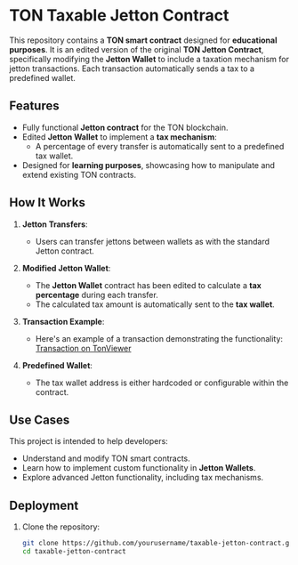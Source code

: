 # TON Taxable Jetton Contract

This repository contains a **TON smart contract** designed for **educational purposes**. It is an edited version of the original **TON Jetton Contract**, specifically modifying the **Jetton Wallet** to include a taxation mechanism for jetton transactions. Each transaction automatically sends a tax to a predefined wallet.

## Features
- Fully functional **Jetton contract** for the TON blockchain.
- Edited **Jetton Wallet** to implement a **tax mechanism**:
  - A percentage of every transfer is automatically sent to a predefined tax wallet.
- Designed for **learning purposes**, showcasing how to manipulate and extend existing TON contracts.

## How It Works
1. **Jetton Transfers**:
   - Users can transfer jettons between wallets as with the standard Jetton contract.

2. **Modified Jetton Wallet**:
   - The **Jetton Wallet** contract has been edited to calculate a **tax percentage** during each transfer.
   - The calculated tax amount is automatically sent to the **tax wallet**.

3. **Transaction Example**:
   - Here's an example of a transaction demonstrating the functionality:  
     [Transaction on TonViewer](https://tonviewer.com/transaction/61d1dcffabf51452e9ac882bcac4447db7079f9379ce970549771c976dc44a62)

4. **Predefined Wallet**:
   - The tax wallet address is either hardcoded or configurable within the contract.

## Use Cases
This project is intended to help developers:
- Understand and modify TON smart contracts.
- Learn how to implement custom functionality in **Jetton Wallets**.
- Explore advanced Jetton functionality, including tax mechanisms.

## Deployment
1. Clone the repository:
   ```bash
   git clone https://github.com/yourusername/taxable-jetton-contract.git
   cd taxable-jetton-contract
